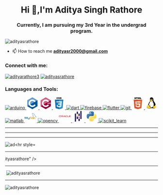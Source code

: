 <h1 align="center">Hi 👋,I'm Aditya Singh Rathore</h1>
<h3 align="center">Currently, I am pursuing my 3rd Year in the undergrad program.</h3>

<p align="left"> <img src="https://komarev.com/ghpvc/?username=adityasrathore&label=Profile%20views&color=0e75b6&style=flat" alt="adityasrathore" /> </p>

- 📫 How to reach me **adityasr2000@gmail.com**

<h3 align="left">Connect with me:</h3>
<p align="left">
<a href="https://www.codechef.com/users/adityarathore3" target="blank"><img align="center" src="https://cdn.jsdelivr.net/npm/simple-icons@3.1.0/icons/codechef.svg" alt="adityarathore3" height="30" width="40" /></a>
<a href="https://www.leetcode.com/adityasrathore" target="blank"><img align="center" src="https://raw.githubusercontent.com/rahuldkjain/github-profile-readme-generator/master/src/images/icons/Social/leet-code.svg" alt="adityasrathore" height="30" width="40" /></a>
</p>

<h3 align="left">Languages and Tools:</h3>
<p align="left"> <a href="https://www.arduino.cc/" target="_blank" rel="noreferrer"> <img src="https://cdn.worldvectorlogo.com/logos/arduino-1.svg" alt="arduino" width="40" height="40"/> </a> <a href="https://www.cprogramming.com/" target="_blank" rel="noreferrer"> <img src="https://raw.githubusercontent.com/devicons/devicon/master/icons/c/c-original.svg" alt="c" width="40" height="40"/> </a> <a href="https://www.w3schools.com/cpp/" target="_blank" rel="noreferrer"> <img src="https://raw.githubusercontent.com/devicons/devicon/master/icons/cplusplus/cplusplus-original.svg" alt="cplusplus" width="40" height="40"/> </a> <a href="https://www.w3schools.com/css/" target="_blank" rel="noreferrer"> <img src="https://raw.githubusercontent.com/devicons/devicon/master/icons/css3/css3-original-wordmark.svg" alt="css3" width="40" height="40"/> </a> <a href="https://dart.dev" target="_blank" rel="noreferrer"> <img src="https://www.vectorlogo.zone/logos/dartlang/dartlang-icon.svg" alt="dart" width="40" height="40"/> </a> <a href="https://firebase.google.com/" target="_blank" rel="noreferrer"> <img src="https://www.vectorlogo.zone/logos/firebase/firebase-icon.svg" alt="firebase" width="40" height="40"/> </a> <a href="https://flutter.dev" target="_blank" rel="noreferrer"> <img src="https://www.vectorlogo.zone/logos/flutterio/flutterio-icon.svg" alt="flutter" width="40" height="40"/> </a> <a href="https://git-scm.com/" target="_blank" rel="noreferrer"> <img src="https://www.vectorlogo.zone/logos/git-scm/git-scm-icon.svg" alt="git" width="40" height="40"/> </a> <a href="https://www.w3.org/html/" target="_blank" rel="noreferrer"> <img src="https://raw.githubusercontent.com/devicons/devicon/master/icons/html5/html5-original-wordmark.svg" alt="html5" width="40" height="40"/> </a> <a href="https://www.linux.org/" target="_blank" rel="noreferrer"> <img src="https://raw.githubusercontent.com/devicons/devicon/master/icons/linux/linux-original.svg" alt="linux" width="40" height="40"/> </a> <a href="https://www.mathworks.com/" target="_blank" rel="noreferrer"> <img src="https://upload.wikimedia.org/wikipedia/commons/2/21/Matlab_Logo.png" alt="matlab" width="40" height="40"/> </a> <a href="https://www.mysql.com/" target="_blank" rel="noreferrer"> <img src="https://raw.githubusercontent.com/devicons/devicon/master/icons/mysql/mysql-original-wordmark.svg" alt="mysql" width="40" height="40"/> </a> <a href="https://opencv.org/" target="_blank" rel="noreferrer"> <img src="https://www.vectorlogo.zone/logos/opencv/opencv-icon.svg" alt="opencv" width="40" height="40"/> </a> <a href="https://www.oracle.com/" target="_blank" rel="noreferrer"> <img src="https://raw.githubusercontent.com/devicons/devicon/master/icons/oracle/oracle-original.svg" alt="oracle" width="40" height="40"/> </a> <a href="https://pandas.pydata.org/" target="_blank" rel="noreferrer"> <img src="https://raw.githubusercontent.com/devicons/devicon/2ae2a900d2f041da66e950e4d48052658d850630/icons/pandas/pandas-original.svg" alt="pandas" width="40" height="40"/> </a> <a href="https://www.python.org" target="_blank" rel="noreferrer"> <img src="https://raw.githubusercontent.com/devicons/devicon/master/icons/python/python-original.svg" alt="python" width="40" height="40"/> </a> <a href="https://scikit-learn.org/" target="_blank" rel="noreferrer"> <img src="https://upload.wikimedia.org/wikipedia/commons/0/05/Scikit_learn_logo_small.svg" alt="scikit_learn" width="40" height="40"/> </a> </p>
<hr style="height:2px;border-width:0;color:gray;background-color:gray"><hr style="height:2px;border-width:0;color:gray;background-color:gray"><hr style="height:2px;border-width:0;color:gray;background-color:gray">
<p><img align="centre" src="https://github-readme-stats.vercel.app/api/top-langs?username=adityasrathore&show_icons=true&locale=en&layout=compact" alt="ad<hr style="height:2px;border-width:0;color:gray;background-color:gray"><hr style="height:2px;border-width:0;color:gray;background-color:gray">ityasrathore" /></p>
<hr style="height:2px;border-width:0;color:gray;background-color:gray">
<p>&nbsp;<img align="centre" src="https://github-readme-stats.vercel.app/api?username=adityasrathore&show_icons=true&locale=en" alt="adityasrathore" /></p>
<hr style="height:2px;border-width:0;color:gray;background-color:gray">
<p><img align="center" src="https://github-readme-streak-stats.herokuapp.com/?user=adityasrathore&" alt="adityasrathore" /></p>
